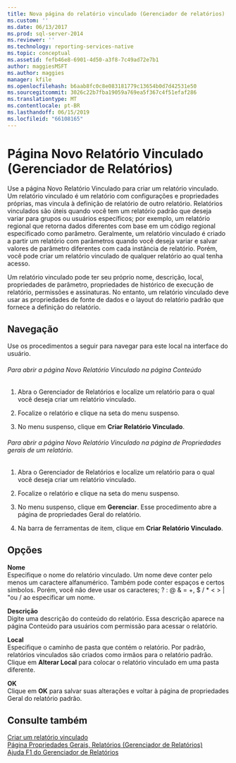 ```yaml
---
title: Nova página do relatório vinculado (Gerenciador de relatórios) | Microsoft Docs
ms.custom: ''
ms.date: 06/13/2017
ms.prod: sql-server-2014
ms.reviewer: ''
ms.technology: reporting-services-native
ms.topic: conceptual
ms.assetid: fefb46e8-6901-4d50-a3f8-7c49ad72e7b1
author: maggiesMSFT
ms.author: maggies
manager: kfile
ms.openlocfilehash: b6aab8fc0c8e083181779c13654b0d7d42531e50
ms.sourcegitcommit: 3026c22b7fba19059a769ea5f367c4f51efaf286
ms.translationtype: MT
ms.contentlocale: pt-BR
ms.lasthandoff: 06/15/2019
ms.locfileid: "66108165"
---
```

# <a name="new-linked-report-page-report-manager"></a>Página Novo Relatório Vinculado (Gerenciador de Relatórios)
  Use a página Novo Relatório Vinculado para criar um relatório vinculado. Um relatório vinculado é um relatório com configurações e propriedades próprias, mas vincula à definição de relatório de outro relatório. Relatórios vinculados são úteis quando você tem um relatório padrão que deseja variar para grupos ou usuários específicos; por exemplo, um relatório regional que retorna dados diferentes com base em um código regional especificado como parâmetro. Geralmente, um relatório vinculado é criado a partir um relatório com parâmetros quando você deseja variar e salvar valores de parâmetro diferentes com cada instância de relatório. Porém, você pode criar um relatório vinculado de qualquer relatório ao qual tenha acesso.  
  
 Um relatório vinculado pode ter seu próprio nome, descrição, local, propriedades de parâmetro, propriedades de histórico de execução de relatório, permissões e assinaturas. No entanto, um relatório vinculado deve usar as propriedades de fonte de dados e o layout do relatório padrão que fornece a definição do relatório.  
  
## <a name="navigation"></a>Navegação  
 Use os procedimentos a seguir para navegar para este local na interface do usuário.  
  
###### <a name="to-open-the-new-linked-report-page-from-the-contents-page"></a>Para abrir a página Novo Relatório Vinculado na página Conteúdo  
  
1.  Abra o Gerenciador de Relatórios e localize um relatório para o qual você deseja criar um relatório vinculado.  
  
2.  Focalize o relatório e clique na seta do menu suspenso.  
  
3.  No menu suspenso, clique em **Criar Relatório Vinculado**.  
  
###### <a name="to-open-the-new-linked-report-page-from-the-general-properties-page-of-a-report"></a>Para abrir a página Novo Relatório Vinculado na página de Propriedades gerais de um relatório.  
  
1.  Abra o Gerenciador de Relatórios e localize um relatório para o qual você deseja criar um relatório vinculado.  
  
2.  Focalize o relatório e clique na seta do menu suspenso.  
  
3.  No menu suspenso, clique em **Gerenciar**. Esse procedimento abre a página de propriedades Geral do relatório.  
  
4.  Na barra de ferramentas de item, clique em **Criar Relatório Vinculado**.  
  
## <a name="options"></a>Opções  
 **Nome**  
 Especifique o nome do relatório vinculado. Um nome deve conter pelo menos um caractere alfanumérico. Também pode conter espaços e certos símbolos. Porém, você não deve usar os caracteres; ? : \@ & = +, $ / * \< > | "ou / ao especificar um nome.  
  
 **Descrição**  
 Digite uma descrição do conteúdo do relatório. Essa descrição aparece na página Conteúdo para usuários com permissão para acessar o relatório.  
  
 **Local**  
 Especifique o caminho de pasta que contém o relatório. Por padrão, relatórios vinculados são criados como irmãos para o relatório padrão. Clique em **Alterar Local** para colocar o relatório vinculado em uma pasta diferente.  
  
 **OK**  
 Clique em **OK** para salvar suas alterações e voltar à página de propriedades Geral do relatório padrão.  
  
## <a name="see-also"></a>Consulte também  
 [Criar um relatório vinculado](reports/create-a-linked-report.md)   
 [Página Propriedades Gerais, Relatórios &#40;Gerenciador de Relatórios&#41;](../../2014/reporting-services/general-properties-page-reports-report-manager.md)   
 [Ajuda F1 do Gerenciador de Relatórios](../../2014/reporting-services/report-manager-f1-help.md)  
  
  
